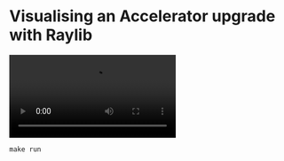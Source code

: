 # Visualising an Accelerator upgrade with Raylib

![Alt text](ScenarioA_animation.mp4?raw=true "Optional Title")

```console
make run
```

